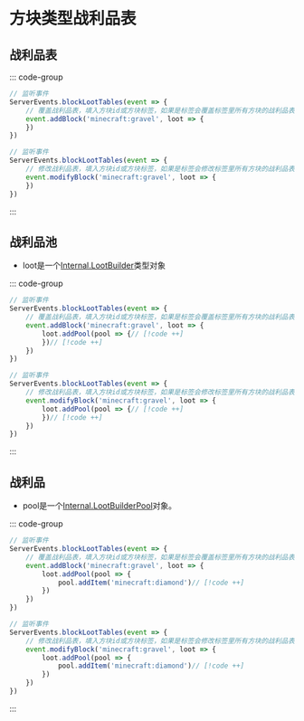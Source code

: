 <!-- # 方块战利品

## 前言

- 事件：ServerEvents.blockLootTables(event=>{});

- 注意：该类型所有可用的谓词与修饰器已在本页面给出。

## 战利品池

### 替换原战利品池

- 战利品池抽取次数与战利品项物品个数是一个[数字提供器](../MiscellaneousKnowledge/NumberProvider.md)

- 语句：event.addBlock(方块id, loot => \{loot.addPool(pool => \{\})\});

- 示例：砂砾只会掉落火药。

::: code-group

```js [单个物品]
ServerEvents.blockLootTables(event => {
    // addBlock将替换该方块战利品
    event.addBlock('minecraft:gravel', loot => {
        // addPool创建一个战利品池
        loot.addPool(pool => {
            // 战利品池抽取次数
            pool.rolls = [1, 1];
            // 添加物品
            pool.addItem('minecraft:gunpowder')
        })
    })
})
```

```js [权重列表]
ServerEvents.blockLootTables(event => {
    // addBlock将替换该方块战利品
    event.addBlock('minecraft:gravel', loot => {
        // addPool创建一个战利品池
        loot.addPool(pool => {
            // 战利品池抽取次数
            pool.rolls = [1, 1];
            // 添加物品
            pool.addItem('minecraft:gunpowder', 50)
            pool.addItem('minecraft:iron_ingot', 50)
        })
    })
})
```

```js [具有战利品项个数提供器的权重列表]
ServerEvents.blockLootTables(event => {
    // addBlock将替换该方块战利品
    event.addBlock('minecraft:gravel', loot => {
        // addPool创建一个战利品池
        loot.addPool(pool => {
            // 战利品池抽取次数
            pool.rolls = [1, 1];
            // 添加物品
            pool.addItem('minecraft:gunpowder', 50, {min: 1, max: 3})
            pool.addItem('minecraft:iron_ingot', 50, {min: 1, max: 3})
        })
    })
})
```

:::

### 添加新战利品池

- 战利品池抽取次数与战利品项物品个数是一个[数字提供器](../MiscellaneousKnowledge/NumberProvider.md)

- 语句：event.modifyBlock(方块id, loot => \{loot.addPool(pool => \{ \}) \});

- 示例：砂砾还会额外掉落火药。

::: code-group

```js [单个物品]
ServerEvents.blockLootTables(event => {
    // modifyBlock将为该方块添加新战利品池
    event.modifyBlock('minecraft:gravel', loot => {
        // addPool创建一个战利品池
        loot.addPool(pool => {
            // 战利品池抽取次数
            pool.rolls = [1, 1];
            // 添加物品
            pool.addItem('minecraft:gunpowder')
        })
    })
})
```

```js [权重列表]
ServerEvents.blockLootTables(event => {
    // modifyBlock将为该方块添加新战利品池
    event.modifyBlock('minecraft:gravel', loot => {
        // addPool创建一个战利品池
        loot.addPool(pool => {
            // 战利品池抽取次数
            pool.rolls = [1, 1];
            // 添加物品
            pool.addItem('minecraft:gunpowder', 50)
            pool.addItem('minecraft:iron_ingot', 50)
        })
    })
})
```

```js [具有战利品项个数提供器的权重列表]
ServerEvents.blockLootTables(event => {
    // modifyBlock将为该方块添加新战利品池
    event.modifyBlock('minecraft:gravel', loot => {
        // addPool创建一个战利品池
        loot.addPool(pool => {
            // 战利品池抽取次数
            pool.rolls = [1, 1];
            // 添加物品
            pool.addItem('minecraft:gunpowder', 50, {min: 1, max: 3})
            pool.addItem('minecraft:iron_ingot', 50, {min: 1, max: 3})
        })
    })
})
```

:::

### 修改原战利品池

- 等待后续...

## 战利品谓词

### 全部

- [全部](Predicate.md#全部)

### 任何

- [任何](Predicate.md#任何)

### 方块状态属性

- [方块状态属性](Predicate.md#方块状态属性)

### 实体属性

- [实体属性](Predicate.md#实体属性)

### 实体分数

- [实体分数](Predicate.md#实体分数)

### 取反

- [取反](Predicate.md#取反)

### 检查位置

- [检查位置](Predicate.md#检查位置)

### 匹配工具

- [匹配工具](Predicate.md#匹配工具)

### 随机概率

- [随机概率](Predicate.md#随机概率)

::: code-group

```js [应用战利品池]
// 有0.5的概率尝试抽取该池 此时概率决定是否尝试抽取战利品池
ServerEvents.blockLootTables(event => {
    event.modifyBlock('minecraft:gravel', loot => {
        loot.addPool(pool => {
            pool.rolls = [1, 1];
            pool.addItem('minecraft:gunpowder');
            pool.randomChance(0.5);
        })
    })
})
```

```js [应用战利品项]
// 有0.5的概率尝试掉落火药 此时概率决定抽取战利品池后是否掉落火药
ServerEvents.blockLootTables(event => {
    event.modifyBlock('minecraft:gravel', loot => {
        loot.addPool(pool => {
            pool.rolls = [1, 1];
            pool.addItem('minecraft:gunpowder').randomChance(0.5);
        })
    })
})
```

:::

- 引用谓词文件

- 未被爆炸破坏

- 返回成功概率为1 / 爆炸半径，如果上下文未传递爆炸则始终通过。

- 语句：survivesExplosion()

- 示例：如果燧石被爆炸摧毁不会掉落火药。

```js
ServerEvents.blockLootTables(event => {
    event.modifyBlock('minecraft:gravel', loot => {
        loot.addPool(pool => {
            pool.rolls = [1, 1];
            pool.addItem('minecraft:gunpowder').survivesExplosion()
        })
    })
})
```

- 附魔奖励

- 检查时间

- 检查值

- 检查天气

## 战利品修饰

### 对战利品项随机附魔

- 将对战利品项从附魔列表中随机附魔。

- 语句：enchantRandomly(附魔id数组);

- 示例：掉落了保护1的金苹果。

```js
ServerEvents.blockLootTables(event => {
    event.modifyBlock('minecraft:gravel', loot => {
        loot.addPool(pool => {
            pool.addItem('minecraft:golden_apple', 5, 1)
            .enchantRandomly(['minecraft:protection'])
        })
    })
})
```

### 对战利品项按等级附魔

- 对战利品项执行一次数字提供器返回的等级的附魔。

- 语句：enchantWithLevels(数字提供器, 是否包含宝藏附魔);

- 示例：砂砾掉落一把30级附魔的铁剑。

```js
ServerEvents.blockLootTables(event => {
    event.modifyBlock('minecraft:gravel', loot => {
        loot.addPool(pool => {
            pool.addItem(Item.of('minecraft:iron_sword', '{Damage:0}'), 5, 1)
            .enchantWithLevels(30, true)
        })
    })
})
```

### 熔炉熔炼

- 得到物品放入熔炉冶炼后的产物。

- 语句：furnaceSmelt()

- 示例：砂砾掉落橡木的熔炉冶炼产物。

```js
ServerEvents.blockLootTables(event => {
    event.modifyBlock('minecraft:gravel', loot => {
        loot.addPool(pool => {
            pool.addItem('minecraft:oak_wood', 5, 1).furnaceSmelt()
            
        })
    })
})
``` -->

# 方块类型战利品表

## 战利品表

::: code-group

```js [覆盖原战利品表]
// 监听事件
ServerEvents.blockLootTables(event => {
    // 覆盖战利品表，填入方块id或方块标签，如果是标签会覆盖标签里所有方块的战利品表
    event.addBlock('minecraft:gravel', loot => {
    })
})
```

```js [修改原战利品表]
// 监听事件
ServerEvents.blockLootTables(event => {
    // 修改战利品表，填入方块id或方块标签，如果是标签会修改标签里所有方块的战利品表
    event.modifyBlock('minecraft:gravel', loot => { 
    })
})
```

:::

## 战利品池

- loot是一个[Internal.LootBuilder](../Addon/ProbeJS/ProbeJSClassFlie.md#internallootbuilder)类型对象

::: code-group

```js [覆盖原战利品表]
// 监听事件
ServerEvents.blockLootTables(event => {
    // 覆盖战利品表，填入方块id或方块标签，如果是标签会覆盖标签里所有方块的战利品表
    event.addBlock('minecraft:gravel', loot => {
        loot.addPool(pool => {// [!code ++]
        })// [!code ++]
    })
})
```

```js [修改原战利品表]
// 监听事件
ServerEvents.blockLootTables(event => {
    // 修改战利品表，填入方块id或方块标签，如果是标签会修改标签里所有方块的战利品表
    event.modifyBlock('minecraft:gravel', loot => { 
        loot.addPool(pool => {// [!code ++]
        })// [!code ++]
    })
})
```

:::

## 战利品

- pool是一个[Internal.LootBuilderPool](../Addon/ProbeJS/ProbeJSClassFlie.md#internallootbuilderpool)对象。

::: code-group

```js [覆盖原战利品表]
// 监听事件
ServerEvents.blockLootTables(event => {
    // 覆盖战利品表，填入方块id或方块标签，如果是标签会覆盖标签里所有方块的战利品表
    event.addBlock('minecraft:gravel', loot => {
        loot.addPool(pool => {
            pool.addItem('minecraft:diamond')// [!code ++]
        })
    })
})
```

```js [修改原战利品表]
// 监听事件
ServerEvents.blockLootTables(event => {
    // 修改战利品表，填入方块id或方块标签，如果是标签会修改标签里所有方块的战利品表
    event.modifyBlock('minecraft:gravel', loot => { 
        loot.addPool(pool => {
            pool.addItem('minecraft:diamond')// [!code ++]
        })
    })
})
```

:::
